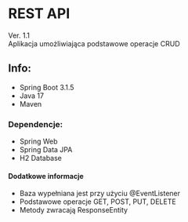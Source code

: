 # REST API
Ver. 1.1 </br>
Aplikacja umożliwiająca podstawowe operacje CRUD
## Info:
- Spring Boot 3.1.5
- Java 17
- Maven
### Dependencje:
- Spring Web
- Spring Data JPA
- H2 Database
#### Dodatkowe informacje
- Baza wypełniana jest przy użyciu @EventListener
- Podstawowe operacje GET, POST, PUT, DELETE
- Metody zwracają ResponseEntity
